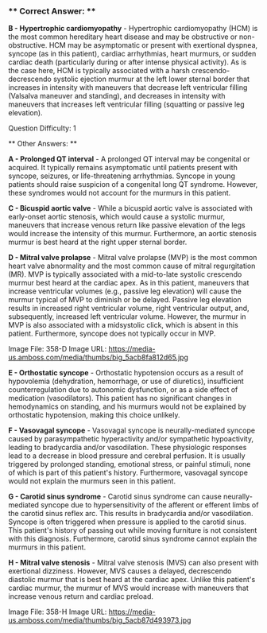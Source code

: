 ### ** Correct Answer: **

**B - Hypertrophic cardiomyopathy** - Hypertrophic cardiomyopathy (HCM) is the most common hereditary heart disease and may be obstructive or non-obstructive. HCM may be asymptomatic or present with exertional dyspnea, syncope (as in this patient), cardiac arrhythmias, heart murmurs, or sudden cardiac death (particularly during or after intense physical activity). As is the case here, HCM is typically associated with a harsh crescendo-decrescendo systolic ejection murmur at the left lower sternal border that increases in intensity with maneuvers that decrease left ventricular filling (Valsalva maneuver and standing), and decreases in intensity with maneuvers that increases left ventricular filling (squatting or passive leg elevation).

Question Difficulty: 1

** Other Answers: **

**A - Prolonged QT interval** - A prolonged QT interval may be congenital or acquired. It typically remains asymptomatic until patients present with syncope, seizures, or life-threatening arrhythmias. Syncope in young patients should raise suspicion of a congenital long QT syndrome. However, these syndromes would not account for the murmurs in this patient.

**C - Bicuspid aortic valve** - While a bicuspid aortic valve is associated with early-onset aortic stenosis, which would cause a systolic murmur, maneuvers that increase venous return like passive elevation of the legs would increase the intensity of this murmur. Furthermore, an aortic stenosis murmur is best heard at the right upper sternal border.

**D - Mitral valve prolapse** - Mitral valve prolapse (MVP) is the most common heart valve abnormality and the most common cause of mitral regurgitation (MR). MVP is typically associated with a mid-to-late systolic crescendo murmur best heard at the cardiac apex. As in this patient, maneuvers that increase ventricular volumes (e.g., passive leg elevation) will cause the murmur typical of MVP to diminish or be delayed. Passive leg elevation results in increased right ventricular volume, right ventricular output, and, subsequently, increased left ventricular volume. However, the murmur in MVP is also associated with a midsystolic click, which is absent in this patient. Furthermore, syncope does not typically occur in MVP.

Image File: 358-D
Image URL: https://media-us.amboss.com/media/thumbs/big_5acb8fa812d65.jpg

**E - Orthostatic syncope** - Orthostatic hypotension occurs as a result of hypovolemia (dehydration, hemorrhage, or use of diuretics), insufficient counterregulation due to autonomic dysfunction, or as a side effect of medication (vasodilators). This patient has no significant changes in hemodynamics on standing, and his murmurs would not be explained by orthostatic hypotension, making this choice unlikely.

**F - Vasovagal syncope** - Vasovagal syncope is neurally-mediated syncope caused by parasympathetic hyperactivity and/or sympathetic hypoactivity, leading to bradycardia and/or vasodilation. These physiologic responses lead to a decrease in blood pressure and cerebral perfusion. It is usually triggered by prolonged standing, emotional stress, or painful stimuli, none of which is part of this patient's history. Furthermore, vasovagal syncope would not explain the murmurs seen in this patient.

**G - Carotid sinus syndrome** - Carotid sinus syndrome can cause neurally-mediated syncope due to hypersensitivity of the afferent or efferent limbs of the carotid sinus reflex arc. This results in bradycardia and/or vasodilation. Syncope is often triggered when pressure is applied to the carotid sinus. This patient's history of passing out while moving furniture is not consistent with this diagnosis. Furthermore, carotid sinus syndrome cannot explain the murmurs in this patient.

**H - Mitral valve stenosis** - Mitral valve stenosis (MVS) can also present with exertional dizziness. However, MVS causes a delayed, decrescendo diastolic murmur that is best heard at the cardiac apex. Unlike this patient's cardiac murmur, the murmur of MVS would increase with maneuvers that increase venous return and cardiac preload.

Image File: 358-H
Image URL: https://media-us.amboss.com/media/thumbs/big_5acb87d493973.jpg

